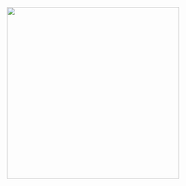 <h2 align="center">
 <a href="https://discord.com/users/141726407070842881"><img  width="400px" src="https://lanyard.kyrie25.me/api/141726407070842881?decoration=true&useDisplayName=true&animationDuration=2s&waveColor=3256a8&imgStyle=square&imgBorderRadius=16px&bg=DD272700&idleMessage=Not&Listening"></a>
<br> </br>
